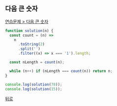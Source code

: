 ## 다음 큰 숫자

[연습문제 > 다음 큰 숫자](https://programmers.co.kr/learn/courses/30/lessons/12911)

``` js
function solution(n) {
  const count = (n) =>
    n
      .toString(2)
      .split('')
      .filter((x) => x === '1').length;

  const nLength = count(n);

  while (n++) if (nLength === count(n)) return n;
}

console.log(solution(78));
console.log(solution(15));
```

[뒤로](https://github.com/SeongYongLee/TIL/tree/main/Algorithm/Programmers)